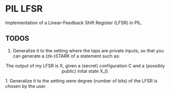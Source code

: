 # PIL LFSR
Implementation of a Linear-Feedback Shift Register (LFSR) in PIL.

## TODOS

1. Generalize it to the setting where the taps are private inputs, so that you can generate a (zk-)STARK of a statement such as:
<p style="text-align: center;"> The output of my LFSR is X, given a (secret) configuration C and a (possibly public) inital state X_0. </p>
1. Generalize it to the setting were degree (number of bits) of the LFSR is chosen by the user.